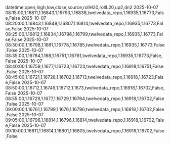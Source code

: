 datetime,open,high,low,close,source,rollH20,rollL20,up2,dn2
2025-10-07 08:15:00,1.16811,1.16843,1.16793,1.16838,twelvedata_repo,1.16935,1.16773,False,False
2025-10-07 08:20:00,1.16843,1.16849,1.16807,1.16814,twelvedata_repo,1.16935,1.16773,False,False
2025-10-07 08:25:00,1.16812,1.16834,1.16796,1.16799,twelvedata_repo,1.16935,1.16773,False,False
2025-10-07 08:30:00,1.16798,1.1681,1.16778,1.16785,twelvedata_repo,1.16935,1.16773,False,False
2025-10-07 08:35:00,1.16784,1.168,1.16751,1.16761,twelvedata_repo,1.16935,1.16773,False,False
2025-10-07 08:40:00,1.16759,1.1677,1.16723,1.16723,twelvedata_repo,1.16918,1.16751,False,False
2025-10-07 08:45:00,1.16721,1.16728,1.16702,1.16713,twelvedata_repo,1.16918,1.16723,False,False
2025-10-07 08:50:00,1.16712,1.16749,1.16712,1.1673,twelvedata_repo,1.16918,1.16702,False,False
2025-10-07 08:55:00,1.16729,1.1677,1.16729,1.16764,twelvedata_repo,1.16918,1.16702,False,False
2025-10-07 09:00:00,1.16761,1.16799,1.1676,1.16796,twelvedata_repo,1.16918,1.16702,False,False
2025-10-07 09:05:00,1.16796,1.16814,1.16796,1.16814,twelvedata_repo,1.16918,1.16702,False,False
2025-10-07 09:10:00,1.16811,1.16814,1.16801,1.16805,twelvedata_repo,1.16918,1.16702,False,False
